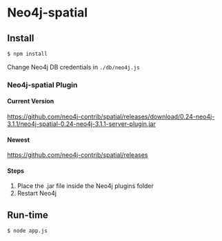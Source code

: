 # Neo4j-spatial

## Install
```bash
$ npm install
```
Change Neo4j DB credentials in `./db/neo4j.js`

### Neo4j-spatial Plugin
#### Current Version
https://github.com/neo4j-contrib/spatial/releases/download/0.24-neo4j-3.1.1/neo4j-spatial-0.24-neo4j-3.1.1-server-plugin.jar

#### Newest
https://github.com/neo4j-contrib/spatial/releases

#### Steps
1. Place the .jar file inside the Neo4j plugins folder
2. Restart Neo4j

## Run-time
```bash
$ node app.js
```
